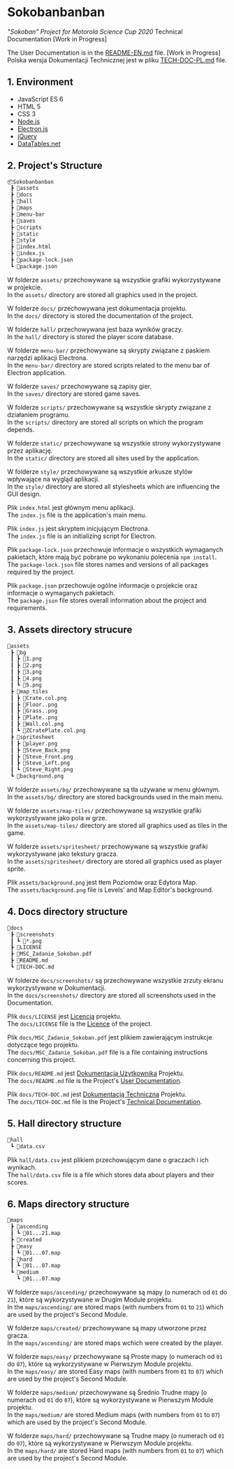 # Sokobanbanban

*"Sokoban" Project for Motorola Science Cup 2020*
Technical Documentation [Work in Progress]

The User Documentation is in the [README-EN.md](./README-EN.md) file. [Work in Progress]  
Polska wersja Dokumentacji Technicznej
jest w pliku [TECH-DOC-PL.md](./TECH-DOC-PL.md) file.  

## 1. Environment

* JavaScript ES 6
* HTML 5
* CSS 3
* [Node.js](https://nodejs.org/)
* [Electron.js](https://www.electronjs.org/)
* [jQuery](https://jquery.com/)
* [DataTables.net](https://datatables.net/)

## 2. Project's Structure

```txt
📦Sokobanbanban
 ┣ 📂assets
 ┣ 📂docs
 ┣ 📂hall
 ┣ 📂maps
 ┣ 📂menu-bar
 ┣ 📂saves
 ┣ 📂scripts
 ┣ 📂static
 ┣ 📂style
 ┣ 📜index.html
 ┣ 📜index.js
 ┣ 📜package-lock.json
 ┗ 📜package.json
```

W folderze `assets/` przechowywane są wszystkie grafiki wykorzystywane w projekcie.  
In the `assets/` directory are stored all graphics used in the project.  

W folderze `docs/` przechowywana jest dokumentacja projektu.  
In the `docs/` directory is stored the documentation of the project.  

W folderze `hall/` przechowywana jest baza wyników graczy.  
In the `hall/` directory is stored the player score database.  

W folderze `menu-bar/` przechowywane są skrypty związane z paskiem narzędzi aplikacji Electrona.  
In the `menu-bar/` directory are stored scripts related to the menu bar of Electron application.  

W folderze `saves/` przechowywane są zapisy gier.  
In the `saves/` directory are stored game saves.  

W folderze `scripts/` przechowywane są wszystkie skrypty związane z działaniem programu.  
In the `scripts/` directory are stored all scripts on which the program depends.  

W folderze `static/` przechowywane są wszystkie strony wykorzystywane przez aplikację.  
In the `static/` directory are stored all sites used by the application.  

W folderze `style/` przechowywane są wszystkie arkusze stylów wpływające na wygląd aplikacji.  
In the `style/` directory are stored all stylesheets which are influencing the GUI design.  

Plik `index.html` jest głównym menu aplikacji.  
The `index.js` file is the application's main menu.  

Plik `index.js` jest skryptem inicjującym Electrona.  
The `index.js` file is an initializing script for Electron.  

Plik `package-lock.json` przechowuje informacje o wszystkich wymaganych pakietach, które mają być pobrane po wykonaniu polecenia `npm install`.  
The `package-lock.json` file stores names and versions of all packages required by the project.  

Plik `package.json` przechowuje ogólne informacje o projekcie oraz informacje o wymaganych pakietach.  
The `package.json` file stores overall information about the project and requirements.

## 3. Assets directory strucure

```txt
📂assets
 ┣ 📂bg
 ┃ ┣ 📜1.png
 ┃ ┣ 📜2.png
 ┃ ┣ 📜3.png
 ┃ ┣ 📜4.png
 ┃ ┗ 📜5.png
 ┣ 📂map_tiles
 ┃ ┣ 📜Crate.col.png
 ┃ ┣ 📜Floor..png
 ┃ ┣ 📜Grass..png
 ┃ ┣ 📜Plate..png
 ┃ ┣ 📜Wall.col.png
 ┃ ┗ 📜ZCratePlate.col.png
 ┣ 📂spritesheet
 ┃ ┣ 📜player.png
 ┃ ┣ 📜Steve_Back.png
 ┃ ┣ 📜Steve_Front.png
 ┃ ┣ 📜Steve_Left.png
 ┃ ┗ 📜Steve_Right.png
 ┗ 📜background.png
```

W folderze `assets/bg/` przechowywane są tła używane w menu głównym.  
In the `assets/bg/` directory are stored backgrounds used in the main menu.  

W folderze `assets/map-tiles/` przechowywane są wszystkie grafiki wykorzystywane jako pola w grze.  
In the `assets/map-tiles/` directory are stored all graphics used as tiles in the game.  

W folderze `assets/spritesheet/` przechowywane są wszystkie grafiki wykorzystywane jako tekstury gracza.  
In the `assets/spritesheet/` directory are stored all graphics used as player sprite.  

Plik `assets/background.png` jest tłem Poziomów oraz Edytora Map.  
The `assets/background.png` file is Levels' and Map Editor's background.  

## 4. Docs directory structure

```txt
📂docs
 ┣ 📂screenshots
 ┃ ┗ 📜*.png
 ┣ 📜LICENSE
 ┣ 📜MSC_Zadanie_Sokoban.pdf
 ┣ 📜README.md
 ┗ 📜TECH-DOC.md
```

W folderze `docs/screenshots/` są przechowywane wszystkie
zrzuty ekranu wykorzystywane w Dokumentacji.  
In the `docs/screenshots/` directory are stored all screenshots used in the Documentation.  

Plik `docs/LICENSE` jest [Licencją](./LICENSE) projektu.  
The `docs/LICENSE` file is the [Licence](./LICENSE) of the project.  

Plik `docs/MSC_Zadanie_Sokoban.pdf` jest plikiem zawierającym instrukcje dotyczące tego projektu.  
The `docs/MSC_Zadanie_Sokoban.pdf` file is a file containing instructions concerning this project.  

Plik `docs/README.md` jest [Dokumentacją Użytkownika](./README.md) Projektu.  
The `docs/README.md` file is the Project's [User Documentation](./README.md).  

Plik `docs/TECH-DOC.md` jest [Dokumentacją Techniczną](./TECH-DOC.md) Projektu.  
The `docs/TECH-DOC.md` file is the Project's [Technical Documentation](./TECH-DOC.md).  

## 5. Hall directory structure

```txt
📂hall
 ┗ 📜data.csv
```

Plik `hall/data.csv` jest plikiem przechowującym dane o graczach i ich wynikach.  
The `hall/data.csv` file is a file which stores data about players and their scores.  

## 6. Maps directory structure

```txt
📂maps
 ┣ 📂ascending
 ┃ ┗ 📜01...21.map
 ┣ 📂created
 ┣ 📂easy
 ┃ ┗ 📜01...07.map
 ┣ 📂hard
 ┃ ┗ 📜01...07.map
 ┗ 📂medium
   ┗ 📜01...07.map
```

W folderze `maps/ascending/` przechowywane są mapy (o numerach od `01` do `21`),
które są wykorzystywane w Drugim Module projektu.  
In the `maps/ascending/` are stored maps (with numbers from `01` to `21`)
which are used by the project's Second Module.  

W folderze `maps/created/` przechowywane są mapy utworzone przez gracza.  
In the `maps/ascending/` are stored maps wchich were created by the player.  

W folderze `maps/easy/` przechowywane są Proste mapy (o numerach od `01` do `07`),
które są wykorzystywane w Pierwszym Module projektu.  
In the `maps/easy/` are stored Easy maps (with numbers from `01` to `07`)
which are used by the project's Second Module.  

W folderze `maps/medium/` przechowywane są Średnio Trudne mapy (o numerach od `01` do `07`),
które są wykorzystywane w Pierwszym Module projektu.  
In the `maps/medium/` are stored Medium maps (with numbers from `01` to `07`)
which are used by the project's Second Module.  

W folderze `maps/hard/` przechowywane są Trudne mapy (o numerach od `01` do `07`),
które są wykorzystywane w Pierwszym Module projektu.  
In the `maps/hard/` are stored Hard maps (with numbers from `01` to `07`)
which are used by the project's Second Module.  
